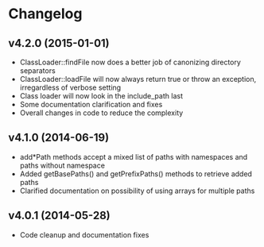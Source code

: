 # Changelog #

## v4.2.0 (2015-01-01) ##

  * ClassLoader::findFile now does a better job of canonizing directory separators
  * ClassLoader::loadFile will now always return true or throw an exception,
    irregardless of verbose setting
  * Class loader will now look in the include_path last
  * Some documentation clarification and fixes
  * Overall changes in code to reduce the complexity

## v4.1.0 (2014-06-19) ##

  * add*Path methods accept a mixed list of paths with namespaces and paths
    without namespace
  * Added getBasePaths() and getPrefixPaths() methods to retrieve added paths
  * Clarified documentation on possibility of using arrays for multiple paths

## v4.0.1 (2014-05-28) ##

  * Code cleanup and documentation fixes
